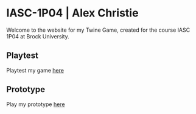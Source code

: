 # IASC-1P04 | Alex Christie

Welcome to the website for my Twine Game, created for the course IASC 1P04 at Brock University.

## Playtest

Playtest my game [here]()

## Prototype

Play my prototype [here](prototype/TwineGamePrototype.html)
